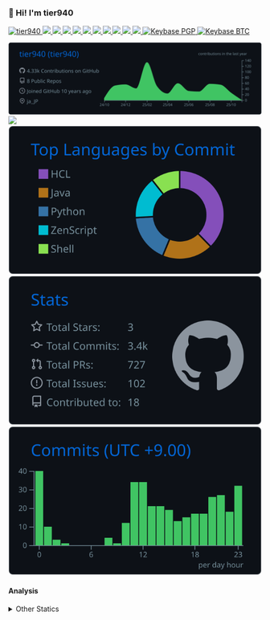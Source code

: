 ### 👋 Hi! I'm tier940

<p align="left"> 
  <a href="https://github.com/tier940/tier940/">
    <img src="https://komarev.com/ghpvc/?username=tier940" alt="tier940" />
  </a>
  <a href="http://twitter.com/tier940">
    <img height="20" src="https://img.shields.io/twitter/follow/tier940?label=Twitter&logo=twitter&style=flat" />
  </a>
  <a href="https://github.com/tier940">
    <img height="20" src="https://img.shields.io/github/followers/tier940?label=follow&logo=github&style=flat" />
  </a>
  <a href="https://www.reddit.com/user/tier940">
    <img height="20" src="https://img.shields.io/reddit/user-karma/combined/tier940?label=Reddit&logo=reddit&style=flat" />
  </a>
  <a href="https://stackoverflow.com/users/17317833/tier940">
    <img height="20" src="https://img.shields.io/stackexchange/stackoverflow/r/17317833?label=StackOverflow&logo=stack-overflow&style=flat" />
  </a>
  <a href="https://zenn.dev/tier940">
    <img height="20" src="https://zenn.badge.nikaera.com/s/tier940/likes" />
  </a>
  <a href="https://zenn.dev/tier940">
    <img height="20" src="https://zenn.badge.nikaera.com/s/tier940/followers" />
  </a>
  <a href="https://zenn.dev/tier940">
    <img height="20" src="https://zenn.badge.nikaera.com/s/tier940/articles" />
  </a>
  <a href="http://qiita.com/tier940">
    <img height="20" src="https://qiita-badge.apiapi.app/s/tier940/posts.svg" />
  </a>
  <a href="http://qiita.com/tier940">
    <img height="20" src="https://qiita-badge.apiapi.app/s/tier940/contributions.svg" />
  </a>
  <a href="https://github.com/tier940/tier940/">
    <img height="20" src="https://github.com/tier940/tier940/actions/workflows/main.yml/badge.svg" />
  </a>
  <a href="https://keybase.io/tier940">
    <img alt="Keybase PGP" src="https://img.shields.io/keybase/pgp/tier940">
  </a>
  <a href="https://keybase.io/tier940">
    <img alt="Keybase BTC" src="https://img.shields.io/keybase/btc/tier940">
  </a>
</p>

[![](https://raw.githubusercontent.com/tier940/tier940/main/profile-summary-card-output/github_dark/0-profile-details.svg)](https://github.com/vn7n24fzkq/github-profile-summary-cards)
[![](https://raw.githubusercontent.com/tier940/tier940/main/profile-summary-card-output/github_dark/1-repos-per-language.svg)](https://github.com/vn7n24fzkq/github-profile-summary-cards) [![](https://raw.githubusercontent.com/tier940/tier940/main/profile-summary-card-output/github_dark/2-most-commit-language.svg)](https://github.com/vn7n24fzkq/github-profile-summary-cards)
[![](https://raw.githubusercontent.com/tier940/tier940/main/profile-summary-card-output/github_dark/3-stats.svg)](https://github.com/vn7n24fzkq/github-profile-summary-cards) [![](https://raw.githubusercontent.com/tier940/tier940/main/profile-summary-card-output/github_dark/4-productive-time.svg)](https://github.com/vn7n24fzkq/github-profile-summary-cards)


#### Analysis
<!-- <img height="150" src="https://github.com/tier940/tier940/blob/master/images/stat.svg" alt="Alternative Text"/> -->

<details>
  <summary>Other Statics</summary>
  <!--START_SECTION:waka-->
![Code Time](http://img.shields.io/badge/Code%20Time-5%2C588%20hrs%2053%20mins-blue)

**🐱 My GitHub Data** 

> 📦 48.1 kB Used in GitHub's Storage 
 > 
> 💼 Opted to Hire
 > 
> 📜 13 Public Repositories 
 > 
> 🔑 6 Private Repositories 
 > 
**I'm an Early 🐤** 

```text
🌞 Morning                2742 commits        ████░░░░░░░░░░░░░░░░░░░░░   16.21 % 
🌆 Daytime                6136 commits        █████████░░░░░░░░░░░░░░░░   36.28 % 
🌃 Evening                6287 commits        █████████░░░░░░░░░░░░░░░░   37.17 % 
🌙 Night                  1747 commits        ███░░░░░░░░░░░░░░░░░░░░░░   10.33 % 
```
📅 **I'm Most Productive on Saturday** 

```text
Monday                   1853 commits        ███░░░░░░░░░░░░░░░░░░░░░░   10.96 % 
Tuesday                  2594 commits        ████░░░░░░░░░░░░░░░░░░░░░   15.34 % 
Wednesday                2025 commits        ███░░░░░░░░░░░░░░░░░░░░░░   11.97 % 
Thursday                 1757 commits        ███░░░░░░░░░░░░░░░░░░░░░░   10.39 % 
Friday                   2451 commits        ████░░░░░░░░░░░░░░░░░░░░░   14.49 % 
Saturday                 3241 commits        █████░░░░░░░░░░░░░░░░░░░░   19.16 % 
Sunday                   2991 commits        ████░░░░░░░░░░░░░░░░░░░░░   17.69 % 
```


📊 **This Week I Spent My Time On** 

```text
🕑︎ Time Zone: Asia/Tokyo

💬 Programming Languages: 
Other                    28 hrs 45 mins      █████████████████░░░░░░░░   68.74 % 
YAML                     7 hrs 50 mins       █████░░░░░░░░░░░░░░░░░░░░   18.76 % 
Markdown                 1 hr 45 mins        █░░░░░░░░░░░░░░░░░░░░░░░░   04.21 % 
Terraform                1 hr 5 mins         █░░░░░░░░░░░░░░░░░░░░░░░░   02.61 % 
Jinja2                   39 mins             ░░░░░░░░░░░░░░░░░░░░░░░░░   01.59 % 

🔥 Editors: 
Chrome                   30 hrs 12 mins      ██████████████████░░░░░░░   72.22 % 
VS Code                  11 hrs 10 mins      ███████░░░░░░░░░░░░░░░░░░   26.70 % 
IntelliJ IDEA            27 mins             ░░░░░░░░░░░░░░░░░░░░░░░░░   01.08 % 

💻 Operating System: 
Windows                  30 hrs 39 mins      ██████████████████░░░░░░░   73.30 % 
Linux                    11 hrs 10 mins      ███████░░░░░░░░░░░░░░░░░░   26.70 % 
```

**I Mostly Code in Java** 

```text
Java                     13 repos            ████████████░░░░░░░░░░░░░   48.15 % 
HCL                      3 repos             ███░░░░░░░░░░░░░░░░░░░░░░   11.11 % 
ZenScript                3 repos             ███░░░░░░░░░░░░░░░░░░░░░░   11.11 % 
Shell                    2 repos             ██░░░░░░░░░░░░░░░░░░░░░░░   07.41 % 
Python                   1 repo              █░░░░░░░░░░░░░░░░░░░░░░░░   03.70 % 
```



**Timeline**

![Lines of Code chart](https://raw.githubusercontent.com/tier940/tier940/main/assets/bar_graph.png)


 Last Updated on 16/04/2025 01:03:29 UTC
<!--END_SECTION:waka-->
</details>
